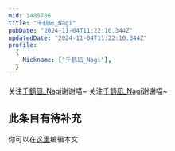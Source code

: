 ```yaml
---
mid: 1485786
title: "千鹤凪_Nagi"
pubDate: "2024-11-04T11:22:10.344Z"
updatedDate: "2024-11-04T11:22:10.344Z"
profile:
  {
    Nickname: ["千鹤凪_Nagi"],
  }
---
```


关注[千鹤凪_Nagi](https://space.bilibili.com/1485786)谢谢喵~ 关注[千鹤凪_Nagi](https://space.bilibili.com/1485786)谢谢喵~

## 此条目有待补充
你可以在[这里](https://github.com/Yuhanawa/VTuber.ICU/edit/master/src/content/v/千鹤凪_Nagi/index.md)编辑本文
